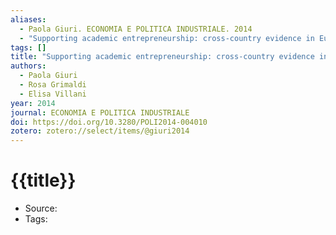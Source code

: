 ```yaml
---
aliases:
  - Paola Giuri. ECONOMIA E POLITICA INDUSTRIALE. 2014
  - "Supporting academic entrepreneurship: cross-country evidence in Europe"
tags: []
title: "Supporting academic entrepreneurship: cross-country evidence in Europe"
authors:
  - Paola Giuri
  - Rosa Grimaldi
  - Elisa Villani
year: 2014
journal: ECONOMIA E POLITICA INDUSTRIALE
doi: https://doi.org/10.3280/POLI2014-004010
zotero: zotero://select/items/@giuri2014
---
```

<!-- START_TEMPLATE -->
# {{title}}

- Source:
- Tags: 
<!-- END_TEMPLATE -->